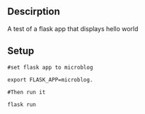 ## Descirption

A test of a flask app that displays hello world

## Setup

```
#set flask app to microblog

export FLASK_APP=microblog.

#Then run it

flask run
```
